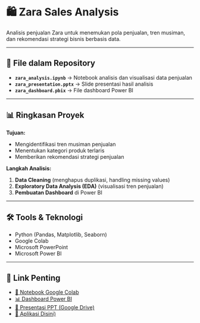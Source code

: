 # 🛍️ Zara Sales Analysis

Analisis penjualan Zara untuk menemukan pola penjualan, tren musiman, dan rekomendasi strategi bisnis berbasis data.

---

## 📂 File dalam Repository
- **`zara_analysis.ipynb`** → Notebook analisis dan visualisasi data penjualan
- **`zara_presentation.pptx`** → Slide presentasi hasil analisis
- **`zara_dashboard.pbix`** → File dashboard Power BI

---

## 📊 Ringkasan Proyek
**Tujuan:**  
- Mengidentifikasi tren musiman penjualan
- Menentukan kategori produk terlaris
- Memberikan rekomendasi strategi penjualan

**Langkah Analisis:**  
1. **Data Cleaning** (menghapus duplikasi, handling missing values)
2. **Exploratory Data Analysis (EDA)** (visualisasi tren penjualan)
3. **Pembuatan Dashboard** di Power BI

---

## 🛠 Tools & Teknologi
- Python (Pandas, Matplotlib, Seaborn)
- Google Colab
- Microsoft PowerPoint
- Microsoft Power BI

---

## 📎 Link Penting
- [📓 Notebook Google Colab](https://drive.google.com/file/d/1tYLBZqVMCeGyOYGf0Azoym9GpjvYGIEi/view?usp=sharing)
- [📊 Dashboard Power BI](https://drive.google.com/file/d/12lkGD76fvh6fw3is-P7wpJ-Hv2okCMF9/view?usp=sharing)
- [📑 Presentasi PPT (Google Drive)](https://docs.google.com/presentation/d/1oBsfSMgBO5Za3-uC_wCgjt_NPavBIRFl/edit?usp=sharing&ouid=117389827052193107361&rtpof=true&sd=true)
- [🚀 Aplikasi Disini)](https://zara-sales-analysis-9h7nvh6zmejmu2qejwfmxm.streamlit.app/#zara-sales-analysis-dashboard)




